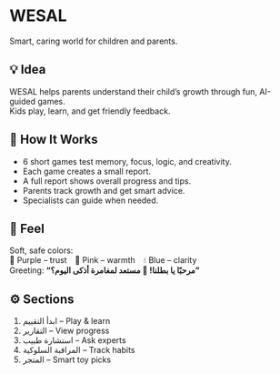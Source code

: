 # WESAL 
Smart, caring world for children and parents.

## 💡 Idea
WESAL helps parents understand their child’s growth through fun, AI-guided games.  
Kids play, learn, and get friendly feedback.

## 🧩 How It Works
- 6 short games test memory, focus, logic, and creativity.  
- Each game creates a small report.  
- A full report shows overall progress and tips.  
- Parents track growth and get smart advice.  
- Specialists can guide when needed.

## 🎨 Feel
Soft, safe colors:  
💜 Purple – trust 🌸 Pink – warmth 💧 Blue – clarity  
Greeting: **“مرحبًا يا بطلنا! 👋 مستعد لمغامرة أذكى اليوم؟”**

## ⚙️ Sections
1. ابدأ التقييم – Play & learn  
2. التقارير – View progress  
3. استشارة طبيب – Ask experts  
4. المراقبة السلوكية – Track habits  
5. المتجر – Smart toy picks

